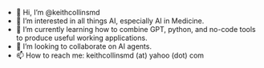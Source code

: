 - 👋 Hi, I’m @keithcollinsmd
- 👀 I’m interested in all things AI, especially AI in Medicine.
- 🌱 I’m currently learning how to combine GPT, python, and no-code tools to produce useful working applications.
- 💞️ I’m looking to collaborate on AI agents.
- 📫 How to reach me: keithcollinsmd (at) yahoo (dot) com

<!---
keithcollinsmd/keithcollinsmd is a ✨ special ✨ repository because its `README.md` (this file) appears on your GitHub profile.
You can click the Preview link to take a look at your changes.
--->
